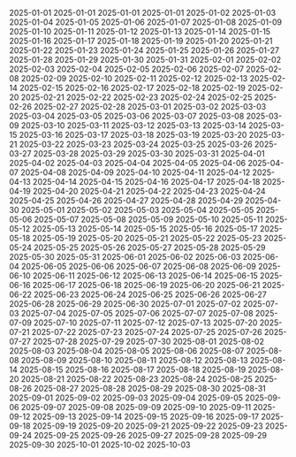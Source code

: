 2025-01-01
2025-01-01
2025-01-01
2025-01-01
2025-01-02
2025-01-03
2025-01-04
2025-01-05
2025-01-06
2025-01-07
2025-01-08
2025-01-09
2025-01-10
2025-01-11
2025-01-12
2025-01-13
2025-01-14
2025-01-15
2025-01-16
2025-01-17
2025-01-18
2025-01-19
2025-01-20
2025-01-21
2025-01-22
2025-01-23
2025-01-24
2025-01-25
2025-01-26
2025-01-27
2025-01-28
2025-01-29
2025-01-30
2025-01-31
2025-02-01
2025-02-02
2025-02-03
2025-02-04
2025-02-05
2025-02-06
2025-02-07
2025-02-08
2025-02-09
2025-02-10
2025-02-11
2025-02-12
2025-02-13
2025-02-14
2025-02-15
2025-02-16
2025-02-17
2025-02-18
2025-02-19
2025-02-20
2025-02-21
2025-02-22
2025-02-23
2025-02-24
2025-02-25
2025-02-26
2025-02-27
2025-02-28
2025-03-01
2025-03-02
2025-03-03
2025-03-04
2025-03-05
2025-03-06
2025-03-07
2025-03-08
2025-03-09
2025-03-10
2025-03-11
2025-03-12
2025-03-13
2025-03-14
2025-03-15
2025-03-16
2025-03-17
2025-03-18
2025-03-19
2025-03-20
2025-03-21
2025-03-22
2025-03-23
2025-03-24
2025-03-25
2025-03-26
2025-03-27
2025-03-28
2025-03-29
2025-03-30
2025-03-31
2025-04-01
2025-04-02
2025-04-03
2025-04-04
2025-04-05
2025-04-06
2025-04-07
2025-04-08
2025-04-09
2025-04-10
2025-04-11
2025-04-12
2025-04-13
2025-04-14
2025-04-15
2025-04-16
2025-04-17
2025-04-18
2025-04-19
2025-04-20
2025-04-21
2025-04-22
2025-04-23
2025-04-24
2025-04-25
2025-04-26
2025-04-27
2025-04-28
2025-04-29
2025-04-30
2025-05-01
2025-05-02
2025-05-03
2025-05-04
2025-05-05
2025-05-06
2025-05-07
2025-05-08
2025-05-09
2025-05-10
2025-05-11
2025-05-12
2025-05-13
2025-05-14
2025-05-15
2025-05-16
2025-05-17
2025-05-18
2025-05-19
2025-05-20
2025-05-21
2025-05-22
2025-05-23
2025-05-24
2025-05-25
2025-05-26
2025-05-27
2025-05-28
2025-05-29
2025-05-30
2025-05-31
2025-06-01
2025-06-02
2025-06-03
2025-06-04
2025-06-05
2025-06-06
2025-06-07
2025-06-08
2025-06-09
2025-06-10
2025-06-11
2025-06-12
2025-06-13
2025-06-14
2025-06-15
2025-06-16
2025-06-17
2025-06-18
2025-06-19
2025-06-20
2025-06-21
2025-06-22
2025-06-23
2025-06-24
2025-06-25
2025-06-26
2025-06-27
2025-06-28
2025-06-29
2025-06-30
2025-07-01
2025-07-02
2025-07-03
2025-07-04
2025-07-05
2025-07-06
2025-07-07
2025-07-08
2025-07-09
2025-07-10
2025-07-11
2025-07-12
2025-07-13
2025-07-20
2025-07-21
2025-07-22
2025-07-23
2025-07-24
2025-07-25
2025-07-26
2025-07-27
2025-07-28
2025-07-29
2025-07-30
2025-08-01
2025-08-02
2025-08-03
2025-08-04
2025-08-05
2025-08-06
2025-08-07
2025-08-08
2025-08-09
2025-08-10
2025-08-11
2025-08-12
2025-08-13
2025-08-14
2025-08-15
2025-08-16
2025-08-17
2025-08-18
2025-08-19
2025-08-20
2025-08-21
2025-08-22
2025-08-23
2025-08-24
2025-08-25
2025-08-26
2025-08-27
2025-08-28
2025-08-29
2025-08-30
2025-08-31
2025-09-01
2025-09-02
2025-09-03
2025-09-04
2025-09-05
2025-09-06
2025-09-07
2025-09-08
2025-09-09
2025-09-10
2025-09-11
2025-09-12
2025-09-13
2025-09-14
2025-09-15
2025-09-16
2025-09-17
2025-09-18
2025-09-19
2025-09-20
2025-09-21
2025-09-22
2025-09-23
2025-09-24
2025-09-25
2025-09-26
2025-09-27
2025-09-28
2025-09-29
2025-09-30
2025-10-01
2025-10-02
2025-10-03
